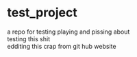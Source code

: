 # test_project
a repo for testing playing and pissing about\
testing this shit\
edditing this crap from git hub website
